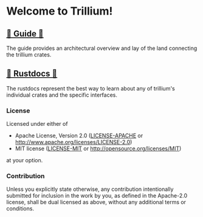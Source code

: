 # Welcome to Trillium!

## [📖 Guide 📖](https://trillium.rs/)

The guide provides an architectural overview and lay of the land
connecting the trillium crates.

## [📑 Rustdocs 📑](https://docs.trillium.rs)

The rustdocs represent the best way to learn about any of trillium's
individual crates and the specific interfaces.

### License

Licensed under either of

 * Apache License, Version 2.0
   ([LICENSE-APACHE](LICENSE-APACHE) or http://www.apache.org/licenses/LICENSE-2.0)
 * MIT license
   ([LICENSE-MIT](LICENSE-MIT) or http://opensource.org/licenses/MIT)

at your option.

### Contribution

Unless you explicitly state otherwise, any contribution intentionally submitted
for inclusion in the work by you, as defined in the Apache-2.0 license, shall be
dual licensed as above, without any additional terms or conditions.


